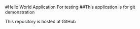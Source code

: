 #Hello World Application For testing
##This application is for git demonstration

This repository is hosted at GitHub